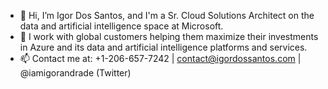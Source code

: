 - 👋 Hi, I’m Igor Dos Santos, and I'm a Sr. Cloud Solutions Architect on the data and artificial intelligence space at Microsoft. 
- 👀 I work with global customers helping them maximize their investments in Azure and its data and artificial intelligence platforms and services. 
- 📫 Contact me at: +1-206-657-7242 | contact@igordossantos.com | @iamigorandrade (Twitter)

<!---
igordossantos/igordossantos is a ✨ special ✨ repository because its `README.md` (this file) appears on your GitHub profile.
You can click the Preview link to take a look at your changes.
--->
